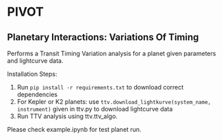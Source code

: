 # PIVOT
## Planetary Interactions: Variations Of Timing

Performs a Transit Timing Variation analysis for a planet given parameters and lightcurve data.

Installation Steps:
<ol>
    <li> Run <code>pip install -r requirements.txt</code> to download correct dependencies</li> 
    <li> For Kepler or K2 planets: use <code>ttv.download_lightkurve(system_name, instrument)</code> given in ttv.py to download lightcurve data</li>
    <li>Run TTV analysis using ttv.ttv_algo.</li>
</ol>

Please check example.ipynb for test planet run.